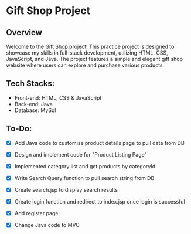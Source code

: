 # Gift Shop Project

## Overview
Welcome to the Gift Shop project! This practice project is designed to showcase my skills in full-stack development, utilizing HTML, CSS, JavaScript, and Java. The project features a simple and elegant gift shop website where users can explore and purchase various products.

## Tech Stacks:
* Front-end: HTML, CSS & JavaScript
* Back-end: Java
* Database: MySql

## To-Do:
- [x] Add Java code to customise product details page to pull data from DB
- [x] Design and implement code for "Product Listing Page"
- [x] Implemented category list and get products by categoryId
- [x] Write Search Query function to pull search string from DB
- [x] Create search.jsp to display search results
- [x] Create login function and redirect to index.jsp once login is successful
- [x] Add register page
- [x] Change Java code to MVC


 

